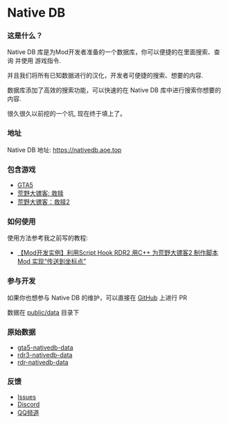 # Native DB

### 这是什么？
Native DB 库是为Mod开发者准备的一个数据库，你可以便捷的在里面搜索、查询 并使用 游戏指令. 

并且我们将所有已知数据进行的汉化，开发者可便捷的搜索、想要的内容.

数据库添加了高效的搜索功能，可以快速的在 Native DB 库中进行搜索你想要的内容.

很久很久以前挖的一个坑, 现在终于填上了。

### 地址

Native DB 地址: https://nativedb.aoe.top

### 包含游戏
- [GTA5](https://mod.3dmgame.com/GTA)
- [荒野大镖客: 救赎](https://mod.3dmgame.com/RDR)
- [荒野大镖客：救赎2](https://mod.3dmgame.com/RDR2)

### 如何使用
使用方法参考我之前写的教程: 
- [【Mod开发实例】利用Script Hook RDR2 用C++ 为荒野大镖客2 制作脚本Mod 实现“传送到坐标点”](https://blog.aoe.top/Mod/643/)

### 参与开发

如果你也想参与 Native DB 的维护，可以直接在 [GitHub](https://github.com/GlossMod/nativedb) 上进行 PR

数据在 [public/data](https://github.com/GlossMod/nativedb/tree/main/public/data) 目录下

### 原始数据
- [gta5-nativedb-data](https://github.com/alloc8or/gta5-nativedb-data)
- [rdr3-nativedb-data](https://github.com/alloc8or/rdr3-nativedb-data)
- [rdr-nativedb-data](https://github.com/emoose/rdr-nativedb-data)

### 反馈

- [Issues](https://github.com/GlossMod/nativedb/issues)
- [Discord](https://discord.gg/TF46tu7Upw)
- [QQ频道](https://pd.qq.com/s/hco46ol54)



